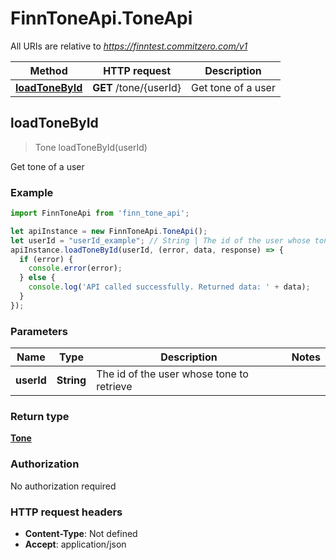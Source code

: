 # FinnToneApi.ToneApi

All URIs are relative to *https://finntest.commitzero.com/v1*

Method | HTTP request | Description
------------- | ------------- | -------------
[**loadToneById**](ToneApi.md#loadToneById) | **GET** /tone/{userId} | Get tone of a user



## loadToneById

> Tone loadToneById(userId)

Get tone of a user

### Example

```javascript
import FinnToneApi from 'finn_tone_api';

let apiInstance = new FinnToneApi.ToneApi();
let userId = "userId_example"; // String | The id of the user whose tone to retrieve
apiInstance.loadToneById(userId, (error, data, response) => {
  if (error) {
    console.error(error);
  } else {
    console.log('API called successfully. Returned data: ' + data);
  }
});
```

### Parameters


Name | Type | Description  | Notes
------------- | ------------- | ------------- | -------------
 **userId** | **String**| The id of the user whose tone to retrieve | 

### Return type

[**Tone**](Tone.md)

### Authorization

No authorization required

### HTTP request headers

- **Content-Type**: Not defined
- **Accept**: application/json

